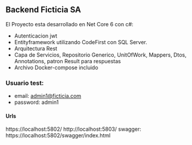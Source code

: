 
## Backend Ficticia SA

El Proyecto esta desarrollado en Net Core 6 con c#:

- Autenticacion jwt
- Entityframework utilizando CodeFirst con SQL Server.
- Arquitectura Rest
- Capa de Servicios, Repositorio Generico, UnitOfWork, Mappers, Dtos, Annotations, patron Result para respuestas
- Archivo Docker-compose incluido


### Usuario test:

- email: admin1@ficticia.com
- password: admin1


#### Urls

https://localhost:5802/
http://localhost:5803/
swagger: https://localhost:5802/swagger/index.html
